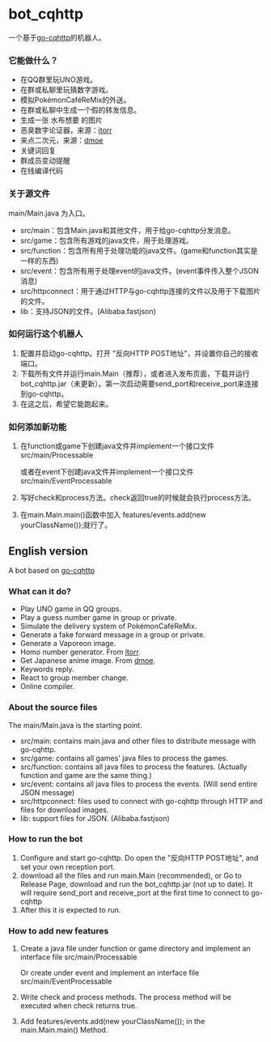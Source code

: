 # bot_cqhttp

一个基于[go-cqhttp](https://github.com/Mrs4s/go-cqhttp)的机器人。

### 它能做什么？

- 在QQ群里玩UNO游戏。
- 在群或私聊里玩猜数字游戏。
- 模拟PokémonCaféReMix的外送。
- 在群或私聊中生成一个假的转发信息。
- 生成一张 水布想要 的图片
- 恶臭数字论证器，来源：[itorr](https://github.com/itorr/homo)
- 来点二次元，来源：[dmoe](https://www.dmoe.cc)
- 关键词回复
- 群成员变动提醒
- 在线编译代码

### 关于源文件

main/Main.java 为入口。

- src/main：包含Main.java和其他文件，用于给go-cqhttp分发消息。
- src/game：包含所有游戏的java文件，用于处理游戏。
- src/function：包含所有用于处理功能的java文件。(game和function其实是一样的东西)
- src/event：包含所有用于处理event的java文件。(event事件传入整个JSON消息)
- src/httpconnect：用于通过HTTP与go-cqhttp连接的文件以及用于下载图片的文件。
- lib：支持JSON的文件。(Alibaba.fastjson)

### 如何运行这个机器人

1. 配置并启动go-cqhttp。打开 "反向HTTP POST地址"，并设置你自己的接收端口。
2. 下载所有文件并运行main.Main（推荐），或者进入发布页面，下载并运行 bot_cqhttp.jar（未更新）。第一次启动需要send_port和receive_port来连接到go-cqhttp。
3. 在这之后，希望它能跑起来。

### 如何添加新功能

1. 在function或game下创建java文件并implement一个接口文件src/main/Processable

    或者在event下创建java文件并implement一个接口文件src/main/EventProcessable
2. 写好check和process方法。check返回true的时候就会执行process方法。
3. 在main.Main.main()函数中加入 features/events.add(new yourClassName());就行了。

## English version

A bot based on [go-cqhttp](https://github.com/Mrs4s/go-cqhttp)

### What can it do?

- Play UNO game in QQ groups.
- Play a guess number game in group or private.
- Simulate the delivery system of PokémonCaféReMix.
- Generate a fake forward message in a group or private.
- Generate a Vaporeon image.
- Homo number generator. From [itorr](https://github.com/itorr/homo).
- Get Japanese anime image. From [dmoe](https://www.dmoe.cc).
- Keywords reply.
- React to group member change.
- Online compiler.

### About the source files

The main/Main.java is the starting point.

- src/main: contains main.java and other files to distribute message with go-cqhttp.
- src/game: contains all games' java files to process the games.
- src/function: contains all java files to process the features. (Actually function and game are the same thing.)
- src/event: contains all java files to process the events. (Will send entire JSON message)
- src/httpconnect: files used to connect with go-cqhttp through HTTP and files for download images.
- lib: support files for JSON. (Alibaba.fastjson)

### How to run the bot

1. Configure and start go-cqhttp. Do open the "反向HTTP POST地址", and set your own reception port.
2. download all the files and run main.Main (recommended), or Go to Release Page, download and run the bot_cqhttp.jar (not up to date). It will require send_port and receive_port at the first time to connect to go-cqhttp
3. After this it is expected to run.

### How to add new features

1. Create a java file under function or game directory and implement an interface file src/main/Processable

   Or create under event and implement an interface file src/main/EventProcessable
2. Write check and process methods. The process method will be executed when check returns true.
3. Add features/events.add(new yourClassName()); in the main.Main.main() Method.
